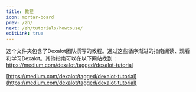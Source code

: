```yaml
---
title: 教程
icon: mortar-board
prev: /zh/
next: /zh/tutorials/howtouse/
editLink: true
---
```


这个文件夹包含了Dexalot团队撰写的教程。通过这些循序渐进的指南阅读、观看和学习Dexalot。其他指南可以在以下网站找到：https://medium.com/dexalot/tagged/dexalot-tutorial

[https://medium.com/dexalot/tagged/dexalot-tutorial](https://medium.com/dexalot/tagged/dexalot-tutorial)
